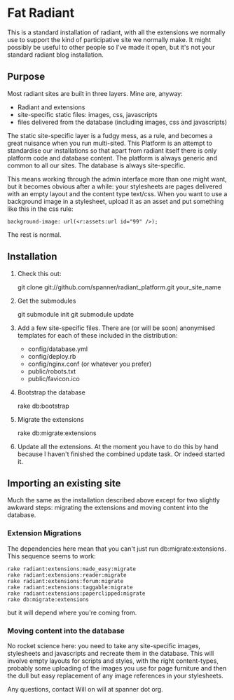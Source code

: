 # Fat Radiant

This is a standard installation of radiant, with all the extensions we normally use to support the kind of participative site we normally make. It might possibly be useful to other people so I've made it open, but it's not your standard radiant blog installation.

## Purpose

Most radiant sites are built in three layers. Mine are, anyway:

* Radiant and extensions
* site-specific static files: images, css, javascripts
* files delivered from the database (including images, css and javascripts)

The static site-specific layer is a fudgy mess, as a rule, and becomes a great nuisance when you run multi-sited. This Platform is an attempt to standardise our installations so that apart from radiant itself there is only platform code and database content. The platform is always generic and common to all our sites. The database is always site-specific.

This means working through the admin interface more than one might want, but it becomes obvious after a while: your stylesheets are pages delivered with an empty layout and the content type text/css. When you want to use a background image in a stylesheet, upload it as an asset and put something like this in the css rule:

	background-image: url(<r:assets:url id="99" />);
	
The rest is normal.

## Installation

1. Check this out:

	git clone git://github.com/spanner/radiant_platform.git your_site_name

2. Get the submodules

	git submodule init
	git submodule update
	
3. Add a few site-specific files. There are (or will be soon) anonymised templates for each of these included in the distribution:

	* config/database.yml
	* config/deploy.rb
	* config/nginx.conf (or whatever you prefer)
	* public/robots.txt
	* public/favicon.ico

4. Bootstrap the database

	rake db:bootstrap
	
5. Migrate the extensions

	rake db:migrate:extensions

6. Update all the extensions. At the moment you have to do this by hand because I haven't finished the combined update task. Or indeed started it.

## Importing an existing site

Much the same as the installation described above except for two slightly awkward steps: migrating the extensions and moving content into the database.

### Extension Migrations

The dependencies here mean that you can't just run db:migrate:extensions. This sequence seems to work:

	rake radiant:extensions:made_easy:migrate
	rake radiant:extensions:reader:migrate
	rake radiant:extensions:forum:migrate
	rake radiant:extensions:taggable:migrate
	rake radiant:extensions:paperclipped:migrate
	rake db:migrate:extensions

but it will depend where you're coming from.

### Moving content into the database

No rocket science here: you need to take any site-specific images, stylesheets and javascripts and recreate them in the database. This will involve empty layouts for scripts and styles, with the right content-types, probably some uploading of the images you use for page furniture and then the dull but easy replacement of any image references in your stylesheets.



Any questions, contact Will on will at spanner dot org.